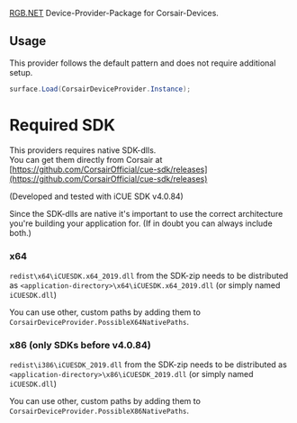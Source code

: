 ﻿[RGB.NET](https://github.com/DarthAffe/RGB.NET) Device-Provider-Package for Corsair-Devices.

## Usage
This provider follows the default pattern and does not require additional setup.

```csharp
surface.Load(CorsairDeviceProvider.Instance);
```

# Required SDK
This providers requires native SDK-dlls.   
You can get them directly from Corsair at [https://github.com/CorsairOfficial/cue-sdk/releases](https://github.com/CorsairOfficial/cue-sdk/releases)

(Developed and tested with iCUE SDK v4.0.84)

Since the SDK-dlls are native it's important to use the correct architecture you're building your application for. (If in doubt you can always include both.)

### x64
`redist\x64\iCUESDK.x64_2019.dll` from the SDK-zip needs to be distributed as `<application-directory>\x64\iCUESDK.x64_2019.dll` (or simply named `iCUESDK.dll`)

You can use other, custom paths by adding them to `CorsairDeviceProvider.PossibleX64NativePaths`.

### x86 (only SDKs before v4.0.84) 
`redist\i386\iCUESDK_2019.dll` from the SDK-zip needs to be distributed as `<application-directory>\x86\iCUESDK_2019.dll` (or simply named `iCUESDK.dll`)

You can use other, custom paths by adding them to `CorsairDeviceProvider.PossibleX86NativePaths`.
